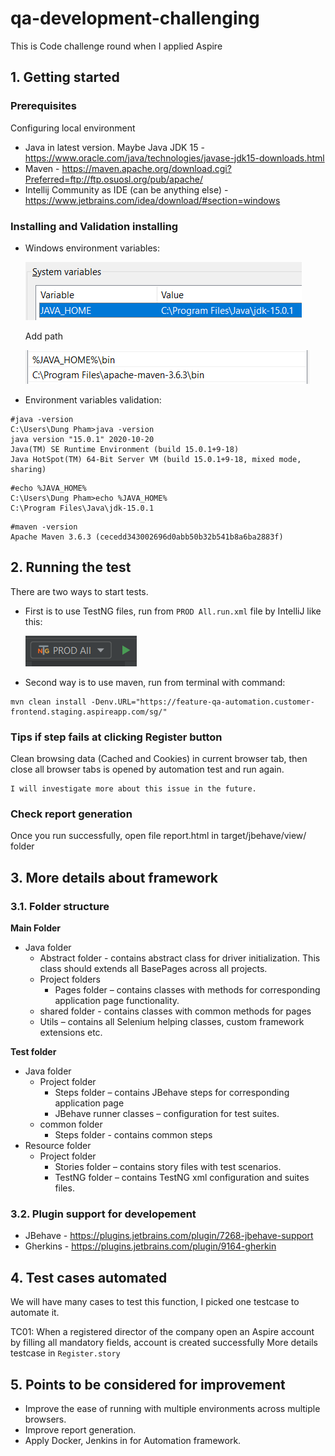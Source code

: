 # qa-development-challenging
This is Code challenge round when I applied Aspire

## 1. Getting started
### Prerequisites
Configuring local environment

* Java in latest version. Maybe Java JDK 15 - https://www.oracle.com/java/technologies/javase-jdk15-downloads.html
* Maven - https://maven.apache.org/download.cgi?Preferred=ftp://ftp.osuosl.org/pub/apache/
* Intellij Community as IDE (can be anything else) - https://www.jetbrains.com/idea/download/#section=windows

### Installing and Validation installing
* Windows environment variables:

  ![img.png](img.png)
  
  Add path
  
  ![img_1.png](img_1.png)

* Environment variables validation:
```
#java -version
C:\Users\Dung Pham>java -version
java version "15.0.1" 2020-10-20
Java(TM) SE Runtime Environment (build 15.0.1+9-18)
Java HotSpot(TM) 64-Bit Server VM (build 15.0.1+9-18, mixed mode, sharing)
```
```
#echo %JAVA_HOME%
C:\Users\Dung Pham>echo %JAVA_HOME%
C:\Program Files\Java\jdk-15.0.1
```
```
#maven -version
Apache Maven 3.6.3 (cecedd343002696d0abb50b32b541b8a6ba2883f)
```
## 2. Running the test
There are two ways to start tests.
* First is to use TestNG files, run from `PROD All.run.xml` file by IntelliJ like this:
  
  ![img_2.png](img_2.png)
* Second way is to use maven, run from terminal with command:
```
mvn clean install -Denv.URL="https://feature-qa-automation.customer-frontend.staging.aspireapp.com/sg/"
```
### Tips if step fails at clicking Register button
Clean browsing data (Cached and Cookies) in current browser tab, then close all browser tabs is opened by automation test and run again.

```
I will investigate more about this issue in the future.
```
### Check report generation
Once you run successfully, open file report.html in target/jbehave/view/ folder

## 3. More details about framework
### 3.1. Folder structure
**Main Folder**

- Java folder
    - Abstract folder - contains abstract class for driver initialization. This class should extends all BasePages across all projects.
    - Project folders 
        - Pages folder – contains classes with methods for corresponding application page functionality.
    - shared folder - contains classes with common methods for pages
    - Utils – contains all Selenium helping classes, custom framework extensions etc.
  
**Test folder**
- Java folder
    - Project folder
        - Steps folder – contains JBehave steps for corresponding application page
        - JBehave runner classes – configuration for test suites.
    - common folder
        - Steps folder - contains common steps
- Resource folder
    - Project folder
        - Stories folder – contains story files with test scenarios.
        - TestNG folder – contains TestNG xml configuration and suites files.
          
### 3.2. Plugin support for developement
* JBehave - https://plugins.jetbrains.com/plugin/7268-jbehave-support
* Gherkins - https://plugins.jetbrains.com/plugin/9164-gherkin
## 4. Test cases automated
We will have many cases to test this function, I picked one testcase to automate it.

TC01: When a registered director of the company open an Aspire account by filling all mandatory fields, account is created successfully
More details testcase in `Register.story`
## 5. Points to be considered for improvement
- Improve the ease of running with multiple environments across multiple browsers.
- Improve report generation.
- Apply Docker, Jenkins in for Automation framework.
